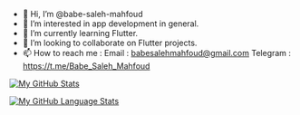 - 👋 Hi, I’m @babe-saleh-mahfoud
- 👀 I’m interested in 
app development in general.
- 🌱 I’m currently learning Flutter.
- 💞️ I’m looking to collaborate on Flutter projects.
- 📫 How to reach me :
Email : babesalehmahfoud@gmail.com
Telegram : https://t.me/Babe_Saleh_Mahfoud


[![My GitHub Stats](https://github-readme-stats.vercel.app/api/?username=babe-saleh-mahfoud&count_private=true&theme=light&showicons=true)]()


[![My GitHub Language Stats](https://github-readme-stats.vercel.app/api/top-langs/?username=babe-saleh-mahfoud&langs_count=5&theme=light)]()

<!---
babe-saleh-mahfoud/babe-saleh-mahfoud is a ✨ special ✨ repository because its `README.md` (this file) appears on your GitHub profile.
You can click the Preview link to take a look at your changes.
--->
